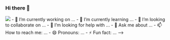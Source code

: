 ### Hi there 👋


<img src="https://capsule-render.vercel.app/api?type=Rect&color=auto&height=60&section=header&text=Namhyun%20Github&fontSize=50" />
- 🔭 I’m currently working on ...
- 🌱 I’m currently learning ...
- 👯 I’m looking to collaborate on ...
- 🤔 I’m looking for help with ...
- 💬 Ask me about ...
- 📫 How to reach me: ...
- 😄 Pronouns: ...
- ⚡ Fun fact: ...
-->

